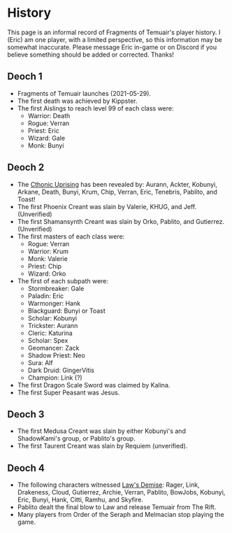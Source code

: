 # History

This page is an informal record of Fragments of Temuair's player history. I (Eric) am one player, with a limited perspective, so this information may be somewhat inaccurate. Please message Eric in-game or on Discord if you believe something should be added or corrected. Thanks!

## Deoch 1

- Fragments of Temuair launches (2021-05-29).
- The first death was achieved by Kippster.
- The first Aislings to reach level 99 of each class were:
    - Warrior: Death
    - Rogue: Verran
    - Priest: Eric
    - Wizard: Gale
    - Monk: Bunyi

## Deoch 2

- The [Cthonic Uprising](https://www.youtube.com/watch?v=JFlnyDdtQas) has been revealed by: Aurann, Ackter, Kobunyi, Arkane, Death, Bunyi, Krum, Chip, Verran, Eric, Tenebris, Pablito, and Toast!
- The first Phoenix Creant was slain by Valerie, KHUG, and Jeff. (Unverified)
- The first Shamansynth Creant was slain by Orko, Pablito, and Gutierrez. (Unverified)
- The first masters of each class were:
    - Rogue: Verran
    - Warrior: Krum
    - Monk: Valerie
    - Priest: Chip
    - Wizard: Orko
- The first of each subpath were:
    - Stormbreaker: Gale
    - Paladin: Eric
    - Warmonger: Hank
    - Blackguard: Bunyi or Toast
    - Scholar: Kobunyi
    - Trickster: Aurann
    - Cleric: Katurina
    - Scholar: Spex
    - Geomancer: Zack
    - Shadow Priest: Neo
    - Sura: Alf
    - Dark Druid: GingerVitis
    - Champion: Link (?)
- The first Dragon Scale Sword was claimed by Kalina.
- The first Super Peasant was Jesus.

## Deoch 3

- The first Medusa Creant was slain by either Kobunyi's and ShadowKami's group, or Pablito's group.
- The first Taurent Creant was slain by Requiem (unverified).

## Deoch 4

- The following characters witnessed [Law's Demise](https://www.youtube.com/watch?v=wRUIuWESW2I): Rager, Link, Drakeness, Cloud, Gutierrez, Archie, Verran, Pablito, BowJobs, Kobunyi, Eric, Bunyi, Hank, Citti, Ramhu, and Skyfire.
- Pablito dealt the final blow to Law and release Temuair from The Rift.
- Many players from Order of the Seraph and Melmacian stop playing the game.

